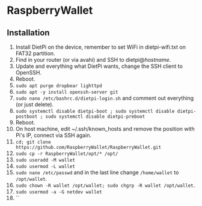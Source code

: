 # RaspberryWallet

## Installation
1. Install DietPi on the device, remember to set WiFi in dietpi-wifi.txt on FAT32 partition.
2. Find in your router (or via avahi) and SSH to dietpi@_hostname_.
3. Update and everything what DietPi wants, change the SSH client to OpenSSH.
4. Reboot.
5. `sudo apt purge dropbear lighttpd`
6. `sudo apt -y install openssh-server git`
6. `sudo nano /etc/bashrc.d/dietpi-login.sh` and comment out everything (or just delete).
7. `sudo systemctl disable dietpi-boot ; sudo systemctl disable dietpi-postboot ; sudo systemctl disable dietpi-preboot`
8. Reboot.
9. On host machine, edit ~/.ssh/known_hosts and remove the position with Pi's IP, connect via SSH again.
10. `cd; git clone https://github.com/RaspberryWallet/RaspberryWallet.git`
11. `sudo cp -r RaspberryWallet/opt/* /opt/`
12. `sudo useradd -M wallet`
13. `sudo usermod -L wallet`
14. `sudo nano /etc/passwd` and in the last line change `/home/wallet` to `/opt/wallet`.
15. `sudo chown -R wallet /opt/wallet; sudo chgrp -R wallet /opt/wallet`.
16. `sudo usermod -a -G netdev wallet`
17. ``
